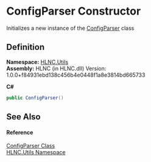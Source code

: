 # ConfigParser Constructor


Initializes a new instance of the <a href="T_HLNC_Utils_ConfigParser">ConfigParser</a> class



## Definition
**Namespace:** <a href="N_HLNC_Utils">HLNC.Utils</a>  
**Assembly:** HLNC (in HLNC.dll) Version: 1.0.0+f84931ebd138c456b4e0448f1a8e3814bd665733

**C#**
``` C#
public ConfigParser()
```



## See Also


#### Reference
<a href="T_HLNC_Utils_ConfigParser">ConfigParser Class</a>  
<a href="N_HLNC_Utils">HLNC.Utils Namespace</a>  
